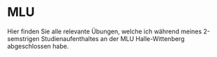 # MLU
Hier finden Sie alle relevante Übungen, welche ich während meines 2-semstrigen Studienaufenthaltes an der MLU Halle-Wittenberg abgeschlossen habe.
